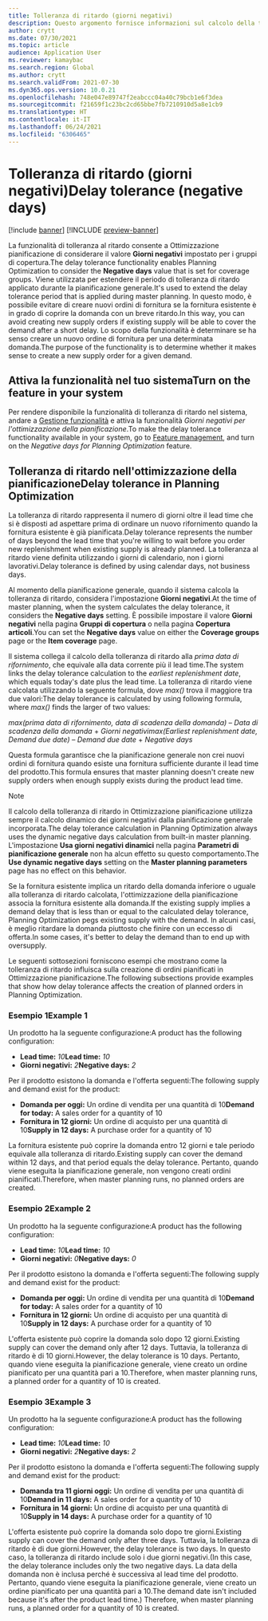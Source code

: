 ```yaml
---
title: Tolleranza di ritardo (giorni negativi)
description: Questo argomento fornisce informazioni sul calcolo della tolleranza di ritardo e su come influisce sulla creazione degli ordini pianificati in Ottimizzazione pianificazione.
author: crytt
ms.date: 07/30/2021
ms.topic: article
audience: Application User
ms.reviewer: kamaybac
ms.search.region: Global
ms.author: crytt
ms.search.validFrom: 2021-07-30
ms.dyn365.ops.version: 10.0.21
ms.openlocfilehash: 748e047e89747f2eabccc04a40c79bcb1e6f3dea
ms.sourcegitcommit: f21659f1c23bc2cd65bbe7fb7210910d5a8e1cb9
ms.translationtype: HT
ms.contentlocale: it-IT
ms.lasthandoff: 06/24/2021
ms.locfileid: "6306465"
---
```

# <a name="delay-tolerance-negative-days"></a><span data-ttu-id="9ccea-103">Tolleranza di ritardo (giorni negativi)</span><span class="sxs-lookup"><span data-stu-id="9ccea-103">Delay tolerance (negative days)</span></span>

[!include [banner](../../includes/banner.md)]
[!INCLUDE [preview-banner](../../includes/preview-banner.md)]

<span data-ttu-id="9ccea-104">La funzionalità di tolleranza al ritardo consente a Ottimizzazione pianificazione di considerare il valore **Giorni negativi** impostato per i gruppi di copertura.</span><span class="sxs-lookup"><span data-stu-id="9ccea-104">The delay tolerance functionality enables Planning Optimization to consider the **Negative days** value that is set for coverage groups.</span></span> <span data-ttu-id="9ccea-105">Viene utilizzata per estendere il periodo di tolleranza di ritardo applicato durante la pianificazione generale.</span><span class="sxs-lookup"><span data-stu-id="9ccea-105">It's used to extend the delay tolerance period that is applied during master planning.</span></span> <span data-ttu-id="9ccea-106">In questo modo, è possibile evitare di creare nuovi ordini di fornitura se la fornitura esistente è in grado di coprire la domanda con un breve ritardo.</span><span class="sxs-lookup"><span data-stu-id="9ccea-106">In this way, you can avoid creating new supply orders if existing supply will be able to cover the demand after a short delay.</span></span> <span data-ttu-id="9ccea-107">Lo scopo della funzionalità è determinare se ha senso creare un nuovo ordine di fornitura per una determinata domanda.</span><span class="sxs-lookup"><span data-stu-id="9ccea-107">The purpose of the functionality is to determine whether it makes sense to create a new supply order for a given demand.</span></span>

## <a name="turn-on-the-feature-in-your-system"></a><span data-ttu-id="9ccea-108">Attiva la funzionalità nel tuo sistema</span><span class="sxs-lookup"><span data-stu-id="9ccea-108">Turn on the feature in your system</span></span>

<span data-ttu-id="9ccea-109">Per rendere disponibile la funzionalità di tolleranza di ritardo nel sistema, andare a [Gestione funzionalità](../../../fin-ops-core/fin-ops/get-started/feature-management/feature-management-overview.md) e attiva la funzionalità *Giorni negativi per l'ottimizzazione della pianificazione*.</span><span class="sxs-lookup"><span data-stu-id="9ccea-109">To make the delay tolerance functionality available in your system, go to [Feature management](../../../fin-ops-core/fin-ops/get-started/feature-management/feature-management-overview.md), and turn on the *Negative days for Planning Optimization* feature.</span></span>

## <a name="delay-tolerance-in-planning-optimization"></a><span data-ttu-id="9ccea-110">Tolleranza di ritardo nell'ottimizzazione della pianificazione</span><span class="sxs-lookup"><span data-stu-id="9ccea-110">Delay tolerance in Planning Optimization</span></span>

<span data-ttu-id="9ccea-111">La tolleranza di ritardo rappresenta il numero di giorni oltre il lead time che si è disposti ad aspettare prima di ordinare un nuovo rifornimento quando la fornitura esistente è già pianificata.</span><span class="sxs-lookup"><span data-stu-id="9ccea-111">Delay tolerance represents the number of days beyond the lead time that you're willing to wait before you order new replenishment when existing supply is already planned.</span></span> <span data-ttu-id="9ccea-112">La tolleranza al ritardo viene definita utilizzando i giorni di calendario, non i giorni lavorativi.</span><span class="sxs-lookup"><span data-stu-id="9ccea-112">Delay tolerance is defined by using calendar days, not business days.</span></span>

<span data-ttu-id="9ccea-113">Al momento della pianificazione generale, quando il sistema calcola la tolleranza di ritardo, considera l'impostazione **Giorni negativi**.</span><span class="sxs-lookup"><span data-stu-id="9ccea-113">At the time of master planning, when the system calculates the delay tolerance, it considers the **Negative days** setting.</span></span> <span data-ttu-id="9ccea-114">È possibile impostare il valore **Giorni negativi** nella pagina **Gruppi di copertura** o nella pagina **Copertura articoli**.</span><span class="sxs-lookup"><span data-stu-id="9ccea-114">You can set the **Negative days** value on either the **Coverage groups** page or the **Item coverage** page.</span></span>

<span data-ttu-id="9ccea-115">Il sistema collega il calcolo della tolleranza di ritardo alla *prima data di rifornimento*, che equivale alla data corrente più il lead time.</span><span class="sxs-lookup"><span data-stu-id="9ccea-115">The system links the delay tolerance calculation to the *earliest replenishment date*, which equals today's date plus the lead time.</span></span> <span data-ttu-id="9ccea-116">La tolleranza di ritardo viene calcolata utilizzando la seguente formula, dove *max()* trova il maggiore tra due valori:</span><span class="sxs-lookup"><span data-stu-id="9ccea-116">The delay tolerance is calculated by using following formula, where *max()* finds the larger of two values:</span></span>

<span data-ttu-id="9ccea-117">*max(prima data di rifornimento, data di scadenza della domanda)* – *Data di scadenza della domanda* + *Giorni negativi*</span><span class="sxs-lookup"><span data-stu-id="9ccea-117">*max(Earliest replenishment date, Demand due date)* – *Demand due date* + *Negative days*</span></span>

<span data-ttu-id="9ccea-118">Questa formula garantisce che la pianificazione generale non crei nuovi ordini di fornitura quando esiste una fornitura sufficiente durante il lead time del prodotto.</span><span class="sxs-lookup"><span data-stu-id="9ccea-118">This formula ensures that master planning doesn't create new supply orders when enough supply exists during the product lead time.</span></span>

> [!NOTE]
> <span data-ttu-id="9ccea-119">Il calcolo della tolleranza di ritardo in Ottimizzazione pianificazione utilizza sempre il calcolo dinamico dei giorni negativi dalla pianificazione generale incorporata.</span><span class="sxs-lookup"><span data-stu-id="9ccea-119">The delay tolerance calculation in Planning Optimization always uses the dynamic negative days calculation from built-in master planning.</span></span> <span data-ttu-id="9ccea-120">L'impostazione **Usa giorni negativi dinamici** nella pagina **Parametri di pianificazione generale** non ha alcun effetto su questo comportamento.</span><span class="sxs-lookup"><span data-stu-id="9ccea-120">The **Use dynamic negative days** setting on the **Master planning parameters** page has no effect on this behavior.</span></span>

<span data-ttu-id="9ccea-121">Se la fornitura esistente implica un ritardo della domanda inferiore o uguale alla tolleranza di ritardo calcolata, l'ottimizzazione della pianificazione associa la fornitura esistente alla domanda.</span><span class="sxs-lookup"><span data-stu-id="9ccea-121">If the existing supply implies a demand delay that is less than or equal to the calculated delay tolerance, Planning Optimization pegs existing supply with the demand.</span></span> <span data-ttu-id="9ccea-122">In alcuni casi, è meglio ritardare la domanda piuttosto che finire con un eccesso di offerta.</span><span class="sxs-lookup"><span data-stu-id="9ccea-122">In some cases, it's better to delay the demand than to end up with oversupply.</span></span>

<span data-ttu-id="9ccea-123">Le seguenti sottosezioni forniscono esempi che mostrano come la tolleranza di ritardo influisca sulla creazione di ordini pianificati in Ottimizzazione pianificazione.</span><span class="sxs-lookup"><span data-stu-id="9ccea-123">The following subsections provide examples that show how delay tolerance affects the creation of planned orders in Planning Optimization.</span></span>

### <a name="example-1"></a><span data-ttu-id="9ccea-124">Esempio 1</span><span class="sxs-lookup"><span data-stu-id="9ccea-124">Example 1</span></span>

<span data-ttu-id="9ccea-125">Un prodotto ha la seguente configurazione:</span><span class="sxs-lookup"><span data-stu-id="9ccea-125">A product has the following configuration:</span></span>

- <span data-ttu-id="9ccea-126">**Lead time:** *10*</span><span class="sxs-lookup"><span data-stu-id="9ccea-126">**Lead time:** *10*</span></span>
- <span data-ttu-id="9ccea-127">**Giorni negativi:** *2*</span><span class="sxs-lookup"><span data-stu-id="9ccea-127">**Negative days:** *2*</span></span>

<span data-ttu-id="9ccea-128">Per il prodotto esistono la domanda e l'offerta seguenti:</span><span class="sxs-lookup"><span data-stu-id="9ccea-128">The following supply and demand exist for the product:</span></span>

- <span data-ttu-id="9ccea-129">**Domanda per oggi:** Un ordine di vendita per una quantità di 10</span><span class="sxs-lookup"><span data-stu-id="9ccea-129">**Demand for today:** A sales order for a quantity of 10</span></span>
- <span data-ttu-id="9ccea-130">**Fornitura in 12 giorni:** Un ordine di acquisto per una quantità di 10</span><span class="sxs-lookup"><span data-stu-id="9ccea-130">**Supply in 12 days:** A purchase order for a quantity of 10</span></span>

<span data-ttu-id="9ccea-131">La fornitura esistente può coprire la domanda entro 12 giorni e tale periodo equivale alla tolleranza di ritardo.</span><span class="sxs-lookup"><span data-stu-id="9ccea-131">Existing supply can cover the demand within 12 days, and that period equals the delay tolerance.</span></span> <span data-ttu-id="9ccea-132">Pertanto, quando viene eseguita la pianificazione generale, non vengono creati ordini pianificati.</span><span class="sxs-lookup"><span data-stu-id="9ccea-132">Therefore, when master planning runs, no planned orders are created.</span></span>

### <a name="example-2"></a><span data-ttu-id="9ccea-133">Esempio 2</span><span class="sxs-lookup"><span data-stu-id="9ccea-133">Example 2</span></span>

<span data-ttu-id="9ccea-134">Un prodotto ha la seguente configurazione:</span><span class="sxs-lookup"><span data-stu-id="9ccea-134">A product has the following configuration:</span></span>

- <span data-ttu-id="9ccea-135">**Lead time:** *10*</span><span class="sxs-lookup"><span data-stu-id="9ccea-135">**Lead time:** *10*</span></span>
- <span data-ttu-id="9ccea-136">**Giorni negativi:** *0*</span><span class="sxs-lookup"><span data-stu-id="9ccea-136">**Negative days:** *0*</span></span>

<span data-ttu-id="9ccea-137">Per il prodotto esistono la domanda e l'offerta seguenti:</span><span class="sxs-lookup"><span data-stu-id="9ccea-137">The following supply and demand exist for the product:</span></span>

- <span data-ttu-id="9ccea-138">**Domanda per oggi:** Un ordine di vendita per una quantità di 10</span><span class="sxs-lookup"><span data-stu-id="9ccea-138">**Demand for today:** A sales order for a quantity of 10</span></span>
- <span data-ttu-id="9ccea-139">**Fornitura in 12 giorni:** Un ordine di acquisto per una quantità di 10</span><span class="sxs-lookup"><span data-stu-id="9ccea-139">**Supply in 12 days:** A purchase order for a quantity of 10</span></span>

<span data-ttu-id="9ccea-140">L'offerta esistente può coprire la domanda solo dopo 12 giorni.</span><span class="sxs-lookup"><span data-stu-id="9ccea-140">Existing supply can cover the demand only after 12 days.</span></span> <span data-ttu-id="9ccea-141">Tuttavia, la tolleranza di ritardo è di 10 giorni.</span><span class="sxs-lookup"><span data-stu-id="9ccea-141">However, the delay tolerance is 10 days.</span></span> <span data-ttu-id="9ccea-142">Pertanto, quando viene eseguita la pianificazione generale, viene creato un ordine pianificato per una quantità pari a 10.</span><span class="sxs-lookup"><span data-stu-id="9ccea-142">Therefore, when master planning runs, a planned order for a quantity of 10 is created.</span></span>

### <a name="example-3"></a><span data-ttu-id="9ccea-143">Esempio 3</span><span class="sxs-lookup"><span data-stu-id="9ccea-143">Example 3</span></span>

<span data-ttu-id="9ccea-144">Un prodotto ha la seguente configurazione:</span><span class="sxs-lookup"><span data-stu-id="9ccea-144">A product has the following configuration:</span></span>

- <span data-ttu-id="9ccea-145">**Lead time:** *10*</span><span class="sxs-lookup"><span data-stu-id="9ccea-145">**Lead time:** *10*</span></span>
- <span data-ttu-id="9ccea-146">**Giorni negativi:** *2*</span><span class="sxs-lookup"><span data-stu-id="9ccea-146">**Negative days:** *2*</span></span>

<span data-ttu-id="9ccea-147">Per il prodotto esistono la domanda e l'offerta seguenti:</span><span class="sxs-lookup"><span data-stu-id="9ccea-147">The following supply and demand exist for the product:</span></span>

- <span data-ttu-id="9ccea-148">**Domanda tra 11 giorni oggi:** Un ordine di vendita per una quantità di 10</span><span class="sxs-lookup"><span data-stu-id="9ccea-148">**Demand in 11 days:** A sales order for a quantity of 10</span></span>
- <span data-ttu-id="9ccea-149">**Fornitura in 14 giorni:** Un ordine di acquisto per una quantità di 10</span><span class="sxs-lookup"><span data-stu-id="9ccea-149">**Supply in 14 days:** A purchase order for a quantity of 10</span></span>

<span data-ttu-id="9ccea-150">L'offerta esistente può coprire la domanda solo dopo tre giorni.</span><span class="sxs-lookup"><span data-stu-id="9ccea-150">Existing supply can cover the demand only after three days.</span></span> <span data-ttu-id="9ccea-151">Tuttavia, la tolleranza di ritardo è di due giorni.</span><span class="sxs-lookup"><span data-stu-id="9ccea-151">However, the delay tolerance is two days.</span></span> <span data-ttu-id="9ccea-152">In questo caso, la tolleranza di ritardo include solo i due giorni negativi.</span><span class="sxs-lookup"><span data-stu-id="9ccea-152">(In this case, the delay tolerance includes only the two negative days.</span></span> <span data-ttu-id="9ccea-153">La data della domanda non è inclusa perché è successiva al lead time del prodotto. Pertanto, quando viene eseguita la pianificazione generale, viene creato un ordine pianificato per una quantità pari a 10.</span><span class="sxs-lookup"><span data-stu-id="9ccea-153">The demand date isn't included because it's after the product lead time.) Therefore, when master planning runs, a planned order for a quantity of 10 is created.</span></span>
